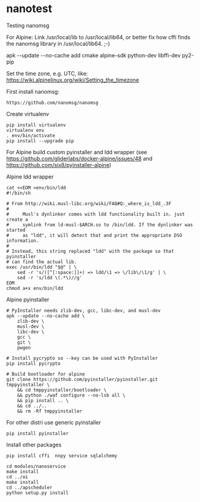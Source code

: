 # nanotest
Testing nanomsg


For Alpine:
Link /usr/local/lib to /usr/local/lib64, or better fix how cffi finds the nanomsg library in /usr/local/lib64. ;-)

apk --update --no-cache add cmake alpine-sdk python-dev libffi-dev py2-pip

Set the time zone, e.g. UTC, like:
https://wiki.alpinelinux.org/wiki/Setting_the_timezone

First install nanomsg:
```
https://github.com/nanomsg/nanomsg
```

Create virtualenv
```
pip install virtualenv
virtualenv env
. env/bin/activate
pip install --upgrade pip
```

For Alpine build custom pyinstaller and ldd wrapper
(see https://github.com/gliderlabs/docker-alpine/issues/48 and
https://github.com/six8/pyinstaller-alpine)

Alpine ldd wrapper
```
cat <<EOM >env/bin/ldd
#!/bin/sh

# From http://wiki.musl-libc.org/wiki/FAQ#Q:_where_is_ldd_.3F
#
#     Musl's dynlinker comes with ldd functionality built in. just create a
#     symlink from ld-musl-$ARCH.so to /bin/ldd. If the dynlinker was started
#     as "ldd", it will detect that and print the appropriate DSO information.
#
# Instead, this string replaced "ldd" with the package so that pyinstaller
# can find the actual lib.
exec /usr/bin/ldd "$@" | \
    sed -r 's/([^[:space:]]+) => ldd/\1 => \/lib\/\1/g' | \
    sed -r 's/ldd \(.*\)//g'
EOM
chmod a+x env/bin/ldd
```

Alpine pyinstaller
```
# PyInstaller needs zlib-dev, gcc, libc-dev, and musl-dev
apk --update --no-cache add \
    zlib-dev \
    musl-dev \
    libc-dev \
    gcc \
    git \
    pwgen

# Install pycrypto so --key can be used with PyInstaller
pip install pycrypto

# Build bootloader for alpine
git clone https://github.com/pyinstaller/pyinstaller.git tmppyinstaller \
    && cd tmppyinstaller/bootloader \
    && python ./waf configure --no-lsb all \
    && pip install .. \
    && cd ../..
    && rm -Rf tmppyinstaller
```

For other distri use generic pyinstaller
```
pip install pyinstaller
```

Install other packages
```
pip install cffi  nnpy service sqlalchemy

cd modules/nanoservice
make install
cd ../oi
make install
cd ../apscheduler
python setup.py install
```
